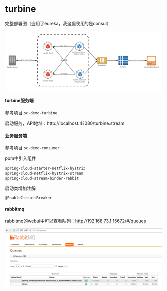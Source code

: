 # turbine

完整部署图（盗用了eureka，我这里使用的是consul）

![](md/turbine01.jpg)

#### turbine服务端

参考项目 `sc-demo-turbine`

启动服务，API地址：http://localhost:48080/turbine.stream

#### 业务服务端

参考项目 `sc-demo-consumer`

pom中引入组件

```
spring-cloud-starter-netflix-hystrix
spring-cloud-netflix-hystrix-stream
spring-cloud-stream-binder-rabbit
```

启动类增加注解

```
@EnableCircuitBreaker
```

#### rabbitmq

rabbitmq的webui中可以查看队列：http://192.168.73.1:15672/#/queues

![](md/turbine02.png)